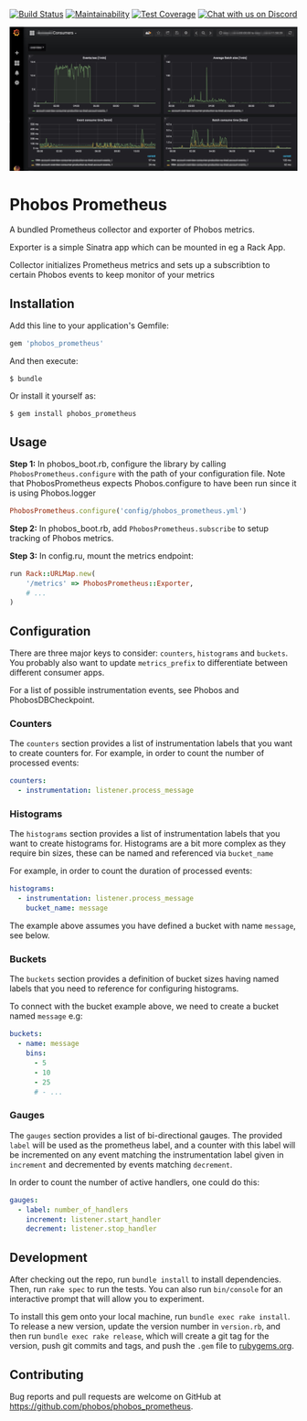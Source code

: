 [![Build Status](https://travis-ci.org/phobos/phobos_prometheus.svg?branch=master)](https://travis-ci.org/phobos/phobos_prometheus)
[![Maintainability](https://api.codeclimate.com/v1/badges/c6dfe9affb0e7cc5a682/maintainability)](https://codeclimate.com/github/phobos/phobos_prometheus/maintainability)
[![Test Coverage](https://api.codeclimate.com/v1/badges/c6dfe9affb0e7cc5a682/test_coverage)](https://codeclimate.com/github/phobos/phobos_prometheus/test_coverage)
[![Chat with us on Discord](https://discordapp.com/api/guilds/379938130326847488/widget.png)](https://discord.gg/rfMUBVD)

![Grafana Splash Image](images/grafana_splash.jpg)

# Phobos Prometheus

A bundled Prometheus collector and exporter of Phobos metrics.

Exporter is a simple Sinatra app which can be mounted in eg a Rack App.

Collector initializes Prometheus metrics and sets up a subscribtion to certain Phobos events to keep monitor of your metrics

## Installation

Add this line to your application's Gemfile:

```ruby
gem 'phobos_prometheus'
```

And then execute:

    $ bundle

Or install it yourself as:

    $ gem install phobos_prometheus

## Usage

**Step 1:** In phobos_boot.rb, configure the library by calling `PhobosPrometheus.configure` with
the path of your configuration file. Note that PhobosPrometheus expects Phobos.configure to have
been run since it is using Phobos.logger

```ruby
PhobosPrometheus.configure('config/phobos_prometheus.yml')
```

**Step 2:** In phobos_boot.rb, add `PhobosPrometheus.subscribe` to setup tracking of Phobos metrics.

**Step 3:** In config.ru, mount the metrics endpoint:

```ruby
run Rack::URLMap.new(
    '/metrics' => PhobosPrometheus::Exporter,
    # ...
)
```

## Configuration

There are three major keys to consider: `counters`, `histograms` and `buckets`. You probably also
want to update `metrics_prefix` to differentiate between different consumer apps.

For a list of possible instrumentation events, see Phobos and PhobosDBCheckpoint.

### Counters

The `counters` section provides a list of instrumentation labels that you want to create counters
for. For example, in order to count the number of processed events:

```yml
counters:
  - instrumentation: listener.process_message
```

### Histograms

The `histograms` section provides a list of instrumentation labels that you want to create
histograms for. Histograms are a bit more complex as they require bin sizes, these can be named and referenced via `bucket_name`

For example, in order to count the duration of processed events:

```yml
histograms:
  - instrumentation: listener.process_message
    bucket_name: message
```

The example above assumes you have defined a bucket with name `message`, see below.

### Buckets

The `buckets` section provides a definition of bucket sizes having named labels that you need to
reference for configuring histograms.

To connect with the bucket example above, we need to create a bucket named `message` e.g:

```yml
buckets:
  - name: message
    bins:
      - 5
      - 10
      - 25
      # - ...
```

### Gauges

The `gauges` section provides a list of bi-directional gauges. The provided `label` will be used as the prometheus label, and a counter with this label will be incremented on any event matching the instrumentation label given in `increment` and decremented by events matching `decrement`.

In order to count the number of active handlers, one could do this:

```yml
gauges:
  - label: number_of_handlers
    increment: listener.start_handler
    decrement: listener.stop_handler
```

## Development

After checking out the repo, run `bundle install` to install dependencies. Then, run `rake spec` to
run the tests. You can also run `bin/console` for an interactive prompt that will allow you to
experiment.

To install this gem onto your local machine, run `bundle exec rake install`. To release a new
version, update the version number in `version.rb`, and then run `bundle exec rake release`, which
will create a git tag for the version, push git commits and tags, and push the `.gem` file to
[rubygems.org](https://rubygems.org).

## Contributing

Bug reports and pull requests are welcome on GitHub at https://github.com/phobos/phobos_prometheus.
